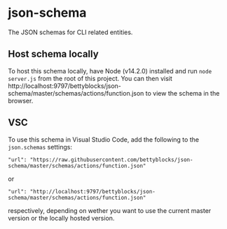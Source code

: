 # json-schema
The JSON schemas for CLI related entities.

## Host schema locally

To host this schema locally, have Node (v14.2.0) installed and run `node server.js` from the root of this project.
You can then visit http://localhost:9797/bettyblocks/json-schema/master/schemas/actions/function.json to view the schema in the browser.

## VSC

To use this schema in Visual Studio Code, add the following to the `json.schemas` settings:

```
"url": "https://raw.githubusercontent.com/bettyblocks/json-schema/master/schemas/actions/function.json"
```
or
```
"url": "http://localhost:9797/bettyblocks/json-schema/master/schemas/actions/function.json"
```
respectively, depending on wether you want to use the current master version or the locally hosted version.